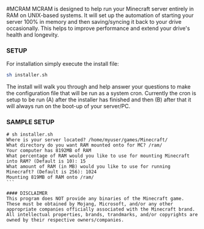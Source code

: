 #MCRAM
MCRAM is designed to help run your Minecraft server entirely in RAM on UNIX-based systems. It will set up the automation of starting your server 100% in memory and then saving/syncing it back to your drive occasionally. This helps to improve performance and extend your drive's health and longevity.

### SETUP
For installation simply execute the install file:
```bash
sh installer.sh
```
The install will walk you through and help answer your questions to make the configuration file that will be run as a system cron. Currently the cron is setup to be run (A) after the installer has finished and then (B) after that it will always run on the boot-up of your server/PC. 

### SAMPLE SETUP
````
# sh installer.sh
Where is your server located? /home/myuser/games/Minecraft/
What directory do you want RAM mounted onto for MC? /ram/
Your computer has 8192MB of RAM
What percentage of RAM would you like to use for mounting Minecraft into RAM? (Default is 10): 15
What amount of RAM (in MB) would you like to use for running Minecraft? (Default is 256): 1024
Mounting 819MB of RAM onto /ram/
```

#### DISCLAIMER
This program does NOT provide any binaries of the Minecraft game. These must be obtained by Mojang, Microsoft, and/or any other appropriate companies officially associated with the Minecraft brand. All intellectual properties, brands, trandmarks, and/or copyrights are owned by their respective owners/companies.
